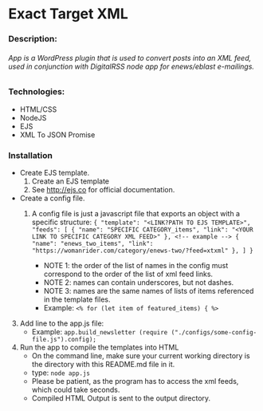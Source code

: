 # Exact Target XML

### Description:
###### App is a WordPress plugin that is used to convert posts into an XML feed, used in conjunction with DigitalRSS node app for enews/eblast e-mailings.


### Technologies:
- HTML/CSS
- NodeJS
- EJS
- XML To JSON Promise


### Installation
- Create EJS template.
	1. Create an EJS template
	2. See http://ejs.co for official documentation.
- Create a config file.
	1. A config file is just a javascript file that exports an object with a specific structure:
		``
			{
				"template": "<LINK?PATH TO EJS TEMPLATE>",
				"feeds": [
				  {
						"name": "SPECIFIC CATEGORY_items",
						"link": "<YOUR LINK TO SPECIFIC CATEGORY XML FEED>"
					},
					<!-- example -->
					{
						"name": "enews_two_items",
						"link": "https://womanrider.com/category/enews-two/?feed=xtxml"
					},
				]
			}
		``

		* NOTE 1: the order of the list of names in the config must correspond to the order of the list of xml feed links.
		* NOTE 2: names can contain underscores, but not dashes.
		* NOTE 3: names are the same names of lists of items referenced in the template files.
		* Example: `<% for (let item of featured_items) { %>`
3. Add line to the app.js file:
	* Example: `app.build_newsletter (require ("./configs/some-config-file.js").config);`
4. Run the app to compile the templates into HTML
	* On the command line, make sure your current working directory is the directory with this README.md file in it.
	* type: `node app.js`
	* Please be patient, as the program has to access the xml feeds, which could take seconds.
	* Compiled HTML Output is sent to the output directory.
